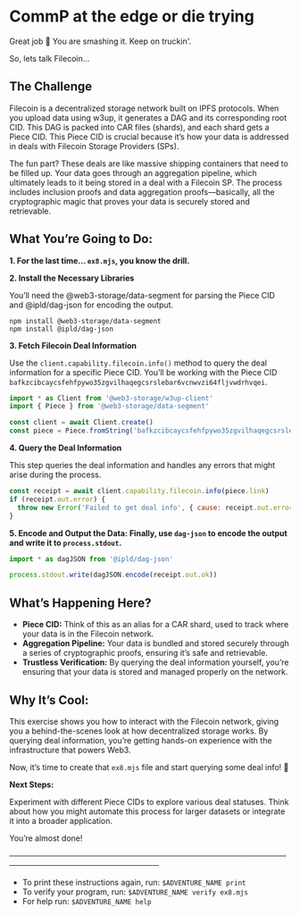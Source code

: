 # CommP at the edge or die trying

Great job 👏 You are smashing it. Keep on truckin'.

So, lets talk Filecoin...

## The Challenge

Filecoin is a decentralized storage network built on IPFS protocols. When you upload data using w3up, it generates a DAG and its corresponding root CID. This DAG is packed into CAR files (shards), and each shard gets a Piece CID. This Piece CID is crucial because it’s how your data is addressed in deals with Filecoin Storage Providers (SPs).

The fun part? These deals are like massive shipping containers that need to be filled up. Your data goes through an aggregation pipeline, which ultimately leads to it being stored in a deal with a Filecoin SP. The process includes inclusion proofs and data aggregation proofs—basically, all the cryptographic magic that proves your data is securely stored and retrievable.

## What You’re Going to Do:

**1. For the last time... `ex8.mjs`, you know the drill.**

**2. Install the Necessary Libraries**

You’ll need the @web3-storage/data-segment for parsing the Piece CID and @ipld/dag-json for encoding the output.

```
npm install @web3-storage/data-segment
npm install @ipld/dag-json
```

**3. Fetch Filecoin Deal Information**

Use the `client.capability.filecoin.info()` method to query the deal information for a specific Piece CID. You’ll be working with the Piece CID `bafkzcibcaycsfehfpywo35zgvilhaqegcsrslebar6vcnwvzi64fljvwdrhvqei`.

```js
import * as Client from '@web3-storage/w3up-client'
import { Piece } from '@web3-storage/data-segment'

const client = await Client.create()
const piece = Piece.fromString('bafkzcibcaycsfehfpywo35zgvilhaqegcsrslebar6vcnwvzi64fljvwdrhvqei')
```

**4. Query the Deal Information**

This step queries the deal information and handles any errors that might arise during the process.

```js
const receipt = await client.capability.filecoin.info(piece.link)
if (receipt.out.error) {
  throw new Error('Failed to get deal info', { cause: receipt.out.error })
}
```

**5. Encode and Output the Data: Finally, use `dag-json` to encode the output and write it to `process.stdout`.**

```js
import * as dagJSON from '@ipld/dag-json'

process.stdout.write(dagJSON.encode(receipt.out.ok))
```

## What’s Happening Here?

- **Piece CID:** Think of this as an alias for a CAR shard, used to track where your data is in the Filecoin network.
- **Aggregation Pipeline:** Your data is bundled and stored securely through a series of cryptographic proofs, ensuring it’s safe and retrievable.
- **Trustless Verification:** By querying the deal information yourself, you’re ensuring that your data is stored and managed properly on the network.

## Why It’s Cool:

This exercise shows you how to interact with the Filecoin network, giving you a behind-the-scenes look at how decentralized storage works. By querying deal information, you’re getting hands-on experience with the infrastructure that powers Web3.

Now, it’s time to create that `ex8.mjs` file and start querying some deal info! 🚀

**Next Steps:**

Experiment with different Piece CIDs to explore various deal statuses.
Think about how you might automate this process for larger datasets or integrate it into a broader application.

You’re almost done!

─────────────────────────────────────────────────────────────────────────────
* To print these instructions again, run: `$ADVENTURE_NAME print`
* To verify your program, run: `$ADVENTURE_NAME verify ex8.mjs`
* For help run: `$ADVENTURE_NAME help`
